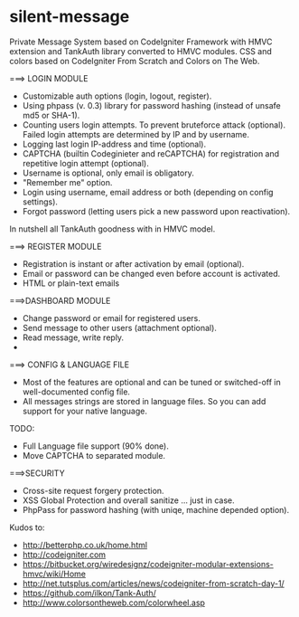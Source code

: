 silent-message
==============

Private Message System based on CodeIgniter Framework with HMVC extension and TankAuth library converted to HMVC modules.
CSS and colors based on CodeIgniter From Scratch and Colors on The Web.


===> LOGIN MODULE
* Customizable auth options (login, logout, register).
* Using phpass (v. 0.3) library for password hashing (instead of unsafe md5 or SHA-1).
* Counting users login attempts. To prevent bruteforce attack (optional). Failed login attempts are determined by IP and by username.
* Logging last login IP-address and time (optional).
* CAPTCHA (builtin Codeginieter and reCAPTCHA) for registration and repetitive login attempt (optional).
* Username is optional, only email is obligatory.
* "Remember me" option.
* Login using username, email address or both (depending on config settings).
* Forgot password (letting users pick a new password upon reactivation).

In nutshell all TankAuth goodness with in HMVC model.

===> REGISTER MODULE
* Registration is instant or after activation by email (optional).
* Email or password can be changed even before account is activated.
* HTML or plain-text emails

===>DASHBOARD MODULE
* Change password or email for registered users.
* Send message to other users (attachment optional).
* Read message, write reply.
* 

===> CONFIG & LANGUAGE FILE
* Most of the features are optional and can be tuned or switched-off in well-documented config file.
* All messages strings are stored in language files. So you can add support for your native language.

TODO:
* Full Language file support (90% done).
* Move CAPTCHA to separated module.

===>SECURITY
* Cross-site request forgery protection.
* XSS Global Protection and overall sanitize ... just in case.
* PhpPass for password hashing (with uniqe, machine depended option).


 
Kudos to:
* http://betterphp.co.uk/home.html
* http://codeigniter.com
* https://bitbucket.org/wiredesignz/codeigniter-modular-extensions-hmvc/wiki/Home
* http://net.tutsplus.com/articles/news/codeigniter-from-scratch-day-1/
* https://github.com/ilkon/Tank-Auth/
* http://www.colorsontheweb.com/colorwheel.asp

